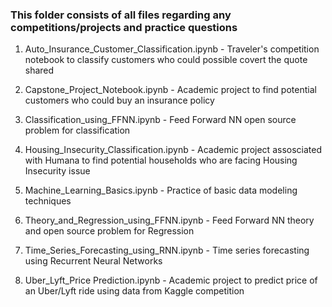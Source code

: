 ### This folder consists of all files regarding any competitions/projects and practice questions

1. Auto_Insurance_Customer_Classification.ipynb - Traveler's competition notebook to classify customers who could possible covert the quote shared

2. Capstone_Project_Notebook.ipynb - Academic project to find potential customers who could buy an insurance policy

3. Classification_using_FFNN.ipynb - Feed Forward NN open source problem for classification

4. Housing_Insecurity_Classification.ipynb - Academic project assosciated with Humana to find potential households who are facing Housing Insecurity issue

5. Machine_Learning_Basics.ipynb - Practice of basic data modeling techniques

6. Theory_and_Regression_using_FFNN.ipynb - Feed Forward NN theory and open source problem for Regression

7. Time_Series_Forecasting_using_RNN.ipynb - Time series forecasting using Recurrent Neural Networks

8. Uber_Lyft_Price Prediction.ipynb - Academic project to predict price of an Uber/Lyft ride using data from Kaggle competition 
